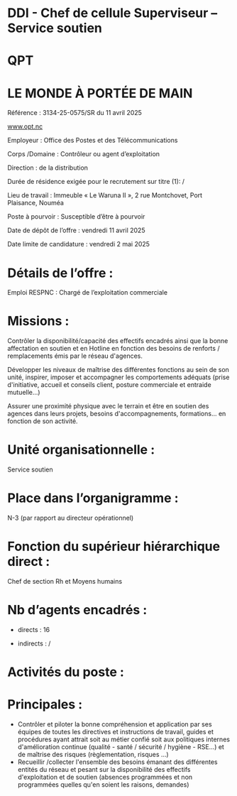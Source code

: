 # DDI - Chef de cellule Superviseur – Service soutien

# QPT

# LE MONDE À PORTÉE DE MAIN

Référence : 3134-25-0575/SR du 11 avril 2025

www.opt.nc

Employeur : Office des Postes et des Télécommunications

Corps /Domaine : Contrôleur ou agent d’exploitation

Direction : de la distribution

Durée de résidence exigée pour le recrutement sur titre (1): /

Lieu de travail : Immeuble « Le Waruna II », 2 rue Montchovet, Port Plaisance, Nouméa

Poste à pourvoir : Susceptible d’être à pourvoir

Date de dépôt de l’offre : vendredi 11 avril 2025

Date limite de candidature : vendredi 2 mai 2025

# Détails de l’offre :

Emploi RESPNC : Chargé de l’exploitation commerciale

# Missions :

Contrôler la disponibilité/capacité des effectifs encadrés ainsi que la bonne affectation en soutien et en Hotline en fonction des besoins de renforts / remplacements émis par le réseau d'agences.

Développer les niveaux de maîtrise des différentes fonctions au sein de son unité, inspirer, imposer et accompagner les comportements adéquats (prise d'initiative, accueil et conseils client, posture commerciale et entraide mutuelle...)

Assurer une proximité physique avec le terrain et être en soutien des agences dans leurs projets, besoins d'accompagnements, formations... en fonction de son activité.

# Unité organisationnelle :

Service soutien

# Place dans l’organigramme :

N-3 (par rapport au directeur opérationnel)

# Fonction du supérieur hiérarchique direct :

Chef de section Rh et Moyens humains

# Nb d’agents encadrés :

- directs : 16

- indirects : /

# Activités du poste :

# Principales :

- Contrôler et piloter la bonne compréhension et application par ses équipes de toutes les directives et instructions de travail, guides et procédures ayant attrait soit au métier confié soit aux politiques internes d'amélioration continue (qualité - santé / sécurité / hygiène - RSE...) et de maîtrise des risques (règlementation, risques ...)
- Recueillir /collecter l'ensemble des besoins émanant des différentes entités du réseau et pesant sur la disponibilité des effectifs d'exploitation et de soutien (absences programmées et non programmées quelles qu'en soient les raisons, demandes)